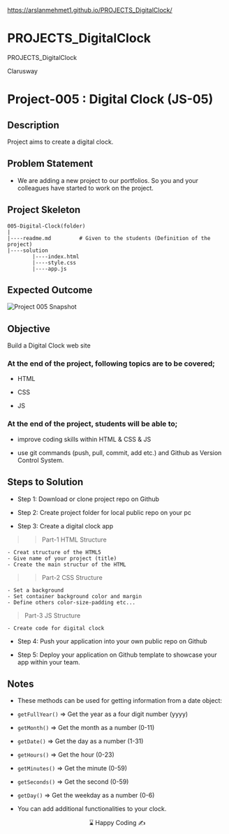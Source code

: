 https://arslanmehmet1.github.io/PROJECTS_DigitalClock/

# PROJECTS_DigitalClock

PROJECTS_DigitalClock

<p>Clarusway<img align="right"
  src="https://secure.meetupstatic.com/photos/event/3/1/b/9/600_488352729.jpeg"  width="15px"></p>

# Project-005 : Digital Clock (JS-05)

## Description

Project aims to create a digital clock.

## Problem Statement

- We are adding a new project to our portfolios. So you and your colleagues have started to work on the project.

## Project Skeleton

```
005-Digital-Clock(folder)
|
|----readme.md         # Given to the students (Definition of the project)
|----solution
        |----index.html
        |----style.css
        |----app.js
```

## Expected Outcome

![Project 005 Snapshot](./project_005.gif)

## Objective

Build a Digital Clock web site

### At the end of the project, following topics are to be covered;

- HTML

- CSS

- JS

### At the end of the project, students will be able to;

- improve coding skills within HTML & CSS & JS

- use git commands (push, pull, commit, add etc.) and Github as Version Control System.

## Steps to Solution

- Step 1: Download or clone project repo on Github

- Step 2: Create project folder for local public repo on your pc

- Step 3: Create a digital clock app

> > Part-1 HTML Structure

    - Creat structure of the HTML5
    - Give name of your project (title)
    - Create the main structur of the HTML

> > Part-2 CSS Structure

    - Set a background
    - Set container background color and margin
    - Define others color-size-padding etc...

> Part-3 JS Structure

    - Create code for digital clock

- Step 4: Push your application into your own public repo on Github

- Step 5: Deploy your application on Github template to showcase your app within your team.

## Notes

- These methods can be used for getting information from a date object:

- `getFullYear()` => Get the year as a four digit number (yyyy)

- `getMonth()` => Get the month as a number (0-11)

- `getDate()` => Get the day as a number (1-31)

- `getHours()` => Get the hour (0-23)

- `getMinutes()` => Get the minute (0-59)

- `getSeconds()` => Get the second (0-59)

- `getDay()` => Get the weekday as a number (0-6)

- You can add additional functionalities to your clock.

<p align='center'> ⌛ Happy Coding  ✍ </p>
